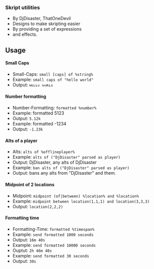 ### Skript utilities 
- By DjDisaster, ThatOneDevil 
- Designs to make skripting easier 
- By providing a set of expressions 
- and effects.

## Usage
#### Small Caps
- Small-Caps: `small [caps] of %string%`
- Example: `small caps of "hello world"`
- Output: `ʜᴇʟʟᴏ ᴡᴏʀʟᴅ`

#### Number formatting
- Number-Formatting: `formatted %number%`
- Example: formatted 5123
- Output: `5.12k`
- Example: formatted -1234
- Output: `-1.23k`

#### Alts of a player
- Alts: `alts of %offlineplayer%`
- Example: `alts of ("DjDisaster" parsed as player)`
- Output: DjDisaster, any alts of DjDisaster 
- Example: `ban alts of ("DjDisaster" parsed as player)`
- Output: bans any alts from "DjDisaster" and them.

#### Midpoint of 2 locations
- Midpoint: `midpoint (of|between) %location% and %location%`
- Example: `midpoint between location(1,1,1) and location(3,3,3)`
- Output: `location(2,2,2)`

#### Formatting time
- Formatting-Time: `formatted %timespan%`
- Example: `send formatted 1000 seconds`
- Output: `16m 40s`
- Example: `send formatted 10000 seconds`
- Ouptut: `2h 46m 40s`
- Example: `send formatted 30 seconds`
- Output: `30s`
